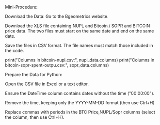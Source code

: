 Mini-Procedure:

Download the Data: Go to the Bgeometrics website.

Download the XLS file containing NUPL and Bitcoin / SOPR and BITCOIN price data.
The two files must start on the same date and end on the same date.

Save the files in CSV format.
The file names must match those included in the code. 

print("Columns in bitcoin-nupl.csv:", nupl_data.columns)
print("Columns in bitcoin-sopr-spent-outpu.csv:", sopr_data.columns)

Prepare the Data for Python:

Open the CSV file in Excel or a text editor.

Ensure the DateTime column contains dates without the time ("00:00:00").

Remove the time, keeping only the YYYY-MM-DD format (then use Ctrl+H)

Replace commas with periods in the BTC Price,NUPL/Sopr columns (select the column, then use Ctrl+H).
